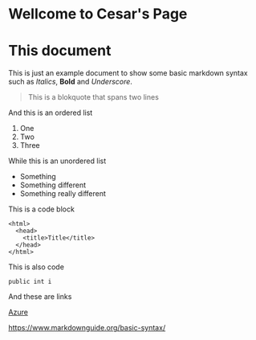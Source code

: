 # Wellcome to Cesar's Page

# This document
This is just an example document to show some basic markdown syntax such as *Italics*, **Bold** and _Underscore_.

> This is a blokquote
> that spans two lines

And this is an ordered list
1. One
2. Two
3. Three

While this is an unordered list
- Something
- Something different
- Something really different

This is a code block

    <html>
      <head>
        <title>Title</title>
      </head>
    </html>

This is also code

`public int i`

And these are links

[Azure](https://www.azure.com)

<https://www.markdownguide.org/basic-syntax/>







